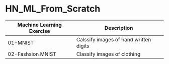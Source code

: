 # HN_ML_From_Scratch

| Machine Learning Exercise | Description | 
| --- | ---- | 
| 01-MNIST | Calssify images of hand written digits  |
| 02-Fashsion MNIST | Classify images of clothing |
